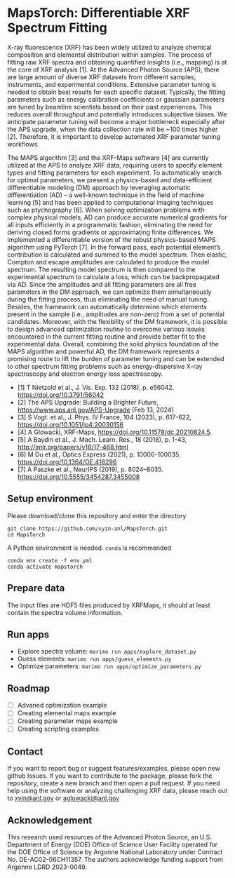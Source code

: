 # MapsTorch: Differentiable XRF Spectrum Fitting

X-ray fluorescence (XRF) has been widely utilized to analyze chemical composition and elemental distribution within samples. The process of fitting raw XRF spectra and obtaining quantified insights (i.e., mapping) is at the core of XRF analysis [1]. At the Advanced Photon Source (APS), there are large amount of diverse XRF datasets from different samples, instruments, and experimental conditions. Extensive parameter tuning is needed to obtain best results for each specific dataset. Typically, the fitting parameters such as energy calibration coefficients or gaussian parameters are tuned by beamline scientists based on their past experiences. This reduces overall throughput and potentially introduces subjective biases. We anticipate parameter tuning will become a major bottleneck especially after the APS upgrade, when the data collection rate will be ~100 times higher [2]. Therefore, it is important to develop automated XRF parameter tuning workflows. 

The MAPS algorithm [3] and the XRF-Maps software [4] are currently utilized at the APS to analyze XRF data, requiring users to specify element types and fitting parameters for each experiment. To automatically search for optimal parameters, we present a physics-based and data-efficient differentiable modeling (DM) approach by leveraging automatic differentiation (AD) – a well-known technique in the field of machine learning [5] and has been applied to computational imaging techniques such as ptychography [6]. When solving optimization problems with complex physical models, AD can produce accurate numerical gradients for all inputs efficiently in a programmatic fashion, eliminating the need for deriving closed forms gradients or approximating finite differences. We implemented a differentiable version of the robust physics-based MAPS algorithm using PyTorch [7]. In the forward pass, each potential element’s contribution is calculated and summed to the model spectrum. Then elastic, Compton and escape amplitudes are calculated to produce the model spectrum. The resulting model spectrum is then compared to the experimental spectrum to calculate a loss, which can be backpropagated via AD. Since the amplitudes and all fitting parameters are all free parameters in the DM approach, we can optimize them simultaneously during the fitting process, thus eliminating the need of manual tuning. Besides, the framework can automatically determine which elements present in the sample (i.e., amplitudes are non-zero) from a set of potential candidates. Moreover, with the flexibility of the DM framework, it is possible to design advanced optimization routine to overcome various issues encountered in the current fitting routine and provide better fit to the experimental data. Overall, combining the solid physics foundation of the MAPS algorithm and powerful AD, the DM framework represents a promising route to lift the burden of parameter tuning and can be extended to other spectrum fitting problems such as energy-dispersive X-ray spectroscopy and electron energy loss spectroscopy.

- [1] T Nietzold et al., J. Vis. Exp. 132 (2018), p. e56042. https://doi.org/10.3791/56042
- [2] The APS Upgrade: Building a Brighter Future, https://www.aps.anl.gov/APS-Upgrade (Feb 13, 2024)
- [3] S Vogt. et al., J. Phys. IV France, 104 (2023), p. 617-622, https://doi.org/10.1051/jp4:20030156
- [4] A Glowacki, XRF-Maps, https://doi.org/10.11578/dc.20210824.5.
- [5] A Baydin et al., J. Mach. Learn. Res., 18 (2018), p. 1-43, http://jmlr.org/papers/v18/17-468.html
- [6] M Du et al., Optics Express (2021), p. 10000-100035. https://doi.org/10.1364/OE.418296
- [7] A Paszke et al., NeurIPS (2019), p. 8024–8035. https://doi.org/10.5555/3454287.3455008


## Setup environment
Please download/clone this repository and enter the directory
```
git clone https://github.com/xyin-anl/MapsTorch.git
cd MapsTorch
```

A Python environment is needed. `conda` is recommended

```
conda env create -f env.yml
conda activate mapstorch
```

## Prepare data
The input files are HDF5 files produced by XRFMaps, it should at least contain the spectra volume information.

## Run apps
* Explore spectra volume: ```marimo run apps/explore_dataset.py```
* Guess elements: ```marimo run apps/guess_elements.py```
* Optimize parameters: ```marimo run apps/optimize_parameters.py```

## Roadmap
- [ ] Advaned optimization example
- [ ] Creating elemental maps example
- [ ] Creating parameter maps example
- [ ] Creating scripting examples

## Contact
If you want to report bug or suggest features/examples, please open new github Issues. If you want to contribute to the package, please fork the repository, create a new branch and then open a pull request. If you need help using the software or analyzing challenging XRF data, please reach out to xyin@anl.gov or aglowacki@anl.gov

## Acknowledgement
This research used resources of the Advanced Photon Source, an U.S. Department of Energy (DOE) Office of Science User Facility operated for the DOE Office of Science by Argonne National Laboratory under Contract No. DE-AC02-06CH11357. The authors acknowledge funding support from Argonne LDRD 2023-0049.